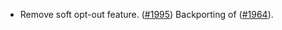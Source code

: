 - Remove soft opt-out feature. ([\#1995](https://github.com/cosmos/interchain-security/pull/1995))
  Backporting of ([\#1964](https://github.com/cosmos/interchain-security/pull/1964)).